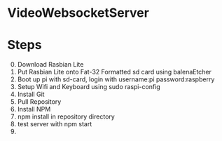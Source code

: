 # VideoWebsocketServer


# Steps
0) Download Rasbian Lite
0) Put Rasbian Lite onto Fat-32 Formatted sd card using balenaEtcher
0) Boot up pi with sd-card, login with username:pi password:raspberry
0) Setup Wifi and Keyboard using sudo raspi-config
0) Install Git
0) Pull Repository
0) Install NPM
0) npm install in repository directory
0) test server with npm start
0)
